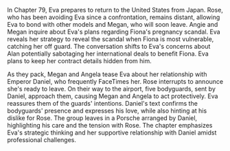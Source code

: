 In Chapter 79, Eva prepares to return to the United States from Japan. Rose, who has been avoiding Eva since a confrontation, remains distant, allowing Eva to bond with other models and Megan, who will soon leave. Angie and Megan inquire about Eva's plans regarding Fiona's pregnancy scandal. Eva reveals her strategy to reveal the scandal when Fiona is most vulnerable, catching her off guard. The conversation shifts to Eva's concerns about Alan potentially sabotaging her international deals to benefit Fiona. Eva plans to keep her contract details hidden from him.

As they pack, Megan and Angela tease Eva about her relationship with Emperor Daniel, who frequently FaceTimes her. Rose interrupts to announce she's ready to leave. On their way to the airport, five bodyguards, sent by Daniel, approach them, causing Megan and Angela to act protectively. Eva reassures them of the guards' intentions. Daniel's text confirms the bodyguards' presence and expresses his love, while also hinting at his dislike for Rose. The group leaves in a Porsche arranged by Daniel, highlighting his care and the tension with Rose. The chapter emphasizes Eva's strategic thinking and her supportive relationship with Daniel amidst professional challenges.